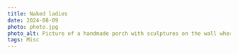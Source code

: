 ```yaml
---
title: Naked ladies
date: 2024-08-09
photo: photo.jpg
photo_alt: Picture of a handmade porch with sculptures on the wall where we can see drawn naked ladies
tags: Misc
---
```

